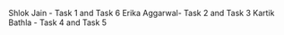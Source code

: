 Shlok Jain - Task 1 and Task 6 
Erika Aggarwal- Task 2 and Task 3 
Kartik Bathla - Task 4 and Task 5
